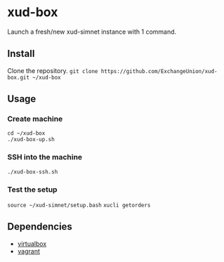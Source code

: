 # xud-box
Launch a fresh/new xud-simnet instance with 1 command.

## Install
Clone the repository.
`git clone https://github.com/ExchangeUnion/xud-box.git ~/xud-box`

## Usage

### Create machine
```
cd ~/xud-box
./xud-box-up.sh
```

### SSH into the machine
`./xud-box-ssh.sh`

### Test the setup
`source ~/xud-simnet/setup.bash`
`xucli getorders`

## Dependencies
* [virtualbox](https://www.virtualbox.org)
* [vagrant](https://www.vagrantup.com)
